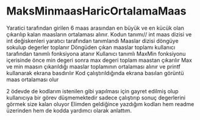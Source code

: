 # MaksMinmaasHaricOrtalamaMaas
Yaratici tarafından girilen 6 maas arasından en büyük ve en kücük olan çıkarılıp kalan maasların ortalaması alınır.
Kodun tanımı//
int maas dizisi ve int değiskenleri yaratıcı tarafından tanımlandı 
Maaslar dizisi döngüye sokulup degerler toplanır
Döngüden çıkan maaslar toplamı kullanıcı tarafından tanımlı fonksiyona atanır
Kullanıcı tanımlı MaxMin fonksiyonu içerisinde önce min degeri sonra max degeri toplam maastan çıkarılır
Max ve min maasın çıkarıldığı maaslar toplamının ortalaması alınır ve printf kullanarak ekrana basdırılır
Kod çalıştırıldığında ekrana basılan görüntü maas ortalaması olur 



2 ödevde de kodlarım istenilen gibi yapılması için gayret edilmiş olup kullanıcıya bir görev düşmemektedir sadece çalıştırıp sonuç degerlerini görmek size kalan oluyor
Elimden geldiğince yazdığım kodları hem readme üzerinden hem de kodda yardımcı olarak anlattım.
